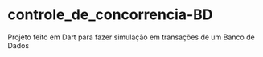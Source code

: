 # controle_de_concorrencia-BD
Projeto feito em Dart para fazer simulação em transações de um Banco de Dados
